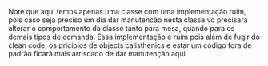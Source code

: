Note que aqui temos apenas uma classe com uma implementação ruim, pois caso seja preciso um dia dar manutencão nesta classe vc precisará alterar o comportamento da classe tanto para mesa, quando para os demais tipos de comanda. Essa implementação é ruim pois além de fugir do clean code, os pricipios de objects calisthenics e estar um código fora de padrão ficará mais arriscado de dar manutenção aqui